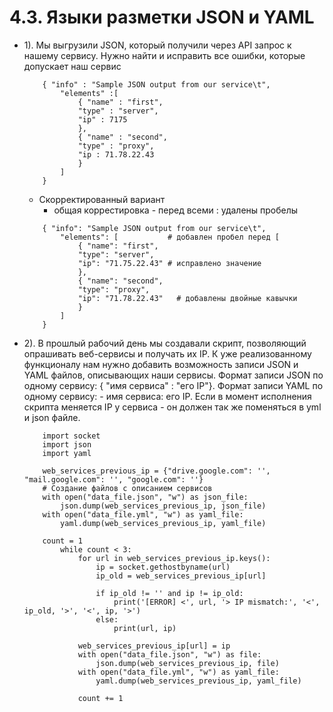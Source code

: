 # 4.3. Языки разметки JSON и YAML
- 1). Мы выгрузили JSON, который получили через API запрос к нашему сервису.
		Нужно найти и исправить все ошибки, которые допускает наш сервис
	 
	```
		{ "info" : "Sample JSON output from our service\t",
			"elements" :[ 
				{ "name" : "first",
				"type" : "server",
				"ip" : 7175 
				},
				{ "name" : "second",
				"type" : "proxy",
				"ip : 71.78.22.43
				}
			]
		}
	```
	
	- Скорректированный вариант
		- общая коррестировка - перед всеми : удалены пробелы
	
	```
        { "info": "Sample JSON output from our service\t",
            "elements": [           # добавлен пробел перед [
                { "name": "first",
                "type": "server",
                "ip": "71.75.22.43" # исправлено значение
                },
                { "name": "second",
                "type": "proxy",
                "ip": "71.78.22.43"   # добавлены двойные кавычки
                }
            ]
		}
	```
	
	
- 2). В прошлый рабочий день мы создавали скрипт, позволяющий опрашивать веб-сервисы и получать их IP. 
К уже реализованному функционалу нам нужно добавить возможность записи JSON и YAML файлов, 
описывающих наши сервисы. Формат записи JSON по одному сервису: { "имя сервиса" : "его IP"}. 
Формат записи YAML по одному сервису: - имя сервиса: его IP. 
Если в момент исполнения скрипта меняется IP у сервиса - он должен так же поменяться в yml и json файле.

	```
        import socket
        import json
        import yaml
        
        web_services_previous_ip = {"drive.google.com": '', "mail.google.com": '', "google.com": ''}
        # Создание файлов с описанием сервисов
        with open("data_file.json", "w") as json_file:
            json.dump(web_services_previous_ip, json_file)
        with open("data_file.yml", "w") as yaml_file:
            yaml.dump(web_services_previous_ip, yaml_file)

        count = 1
            while count < 3:
                for url in web_services_previous_ip.keys():
                    ip = socket.gethostbyname(url)
                    ip_old = web_services_previous_ip[url]

                    if ip_old != '' and ip != ip_old:
                        print('[ERROR] <', url, '> IP mismatch:', '<', ip_old, '>', '<', ip, '>')
                    else:
                        print(url, ip)
 
                web_services_previous_ip[url] = ip
                with open("data_file.json", "w") as file:
                    json.dump(web_services_previous_ip, file)
                with open("data_file.yml", "w") as yaml_file:
                    yaml.dump(web_services_previous_ip, yaml_file)
                
                count += 1

	```

